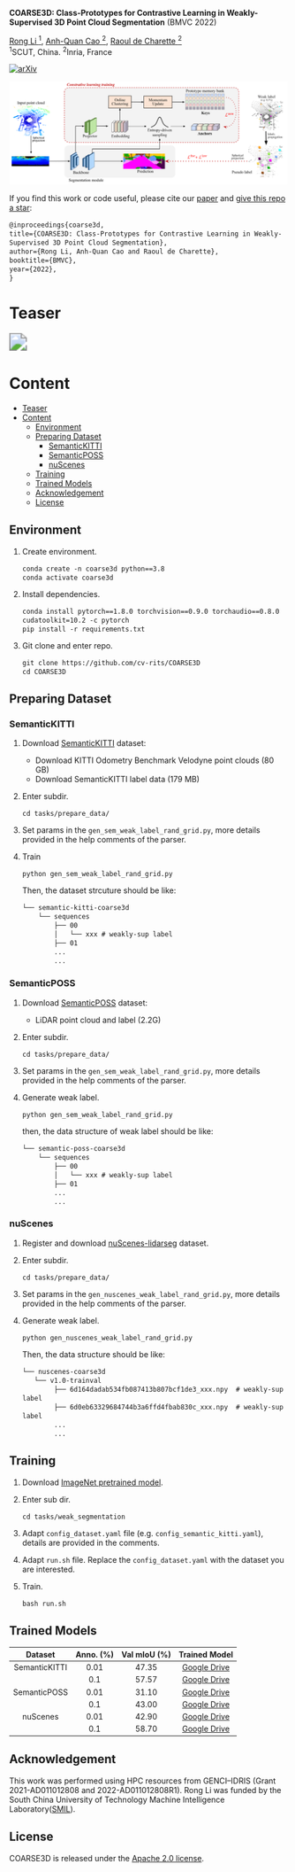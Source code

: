 

**COARSE3D: Class-Prototypes for Contrastive Learning in Weakly-Supervised 3D Point Cloud Segmentation** (BMVC 2022)

[Rong Li <sup>1</sup>](https://rongli.tech/),
[Anh-Quan Cao <sup>2</sup>](https://anhquancao.github.io),
[Raoul de Charette <sup>2</sup>](https://team.inria.fr/rits/membres/raoul-de-charette/)  
<sup>1</sup>SCUT, China. <sup>2</sup>Inria, France

<!---[![arXiv](https://img.shields.io/badge/arXiv%20%2B%20supp-2112.00722-purple)](https://xxx)--->

[![arXiv](https://img.shields.io/badge/arXiv-Paper-purple.svg)]()

<!---![visitors](https://visitor-badge.glitch.me/badge?page_id=cv-rits/COARSE3D)--->

![ARCH](./Figures/arch.png)

If you find this work or code useful, please cite our [paper](https://arxiv.org/abs/xxx) and [give this repo a star](https://github.com/cv-rits/COARSE3D/stargazers):
```
@inproceedings{coarse3d,
title={COARSE3D: Class-Prototypes for Contrastive Learning in Weakly-Supervised 3D Point Cloud Segmentation},
author={Rong Li, Anh-Quan Cao and Raoul de Charette},
booktitle={BMVC},
year={2022},
}
```

# Teaser

<img src="./Figures/ezgif-2-986f8bf4fb.gif" style="zoom: 200%;" />


# Content
- [Teaser](#teaser)
- [Content](#content)
  - [Environment](#environment)
  - [Preparing Dataset](#preparing-dataset)
    - [SemanticKITTI](#semantickitti)
    - [SemanticPOSS](#semanticposs)
    - [nuScenes](#nuscenes)
  - [Training](#training)
  - [Trained Models](#trained-models)
  - [Acknowledgement](#acknowledgement)
  - [License](#license)


## Environment
1. Create environment.
    ```
    conda create -n coarse3d python==3.8
    conda activate coarse3d
    ```
2. Install dependencies.
    ```
    conda install pytorch==1.8.0 torchvision==0.9.0 torchaudio==0.8.0 cudatoolkit=10.2 -c pytorch
    pip install -r requirements.txt
    ```
3. Git clone and enter repo.
    ```
    git clone https://github.com/cv-rits/COARSE3D
    cd COARSE3D
    ```
       


## Preparing Dataset
### SemanticKITTI

1. Download [SemanticKITTI](http://semantic-kitti.org/dataset.html) dataset:
    - Download KITTI Odometry Benchmark Velodyne point clouds (80 GB)
    - Download SemanticKITTI label data (179 MB)

2. Enter subdir.
    ```
    cd tasks/prepare_data/
    ```

3. Set params in the `gen_sem_weak_label_rand_grid.py`, more details provided in the help comments of the parser.
4. Train
    ```
    python gen_sem_weak_label_rand_grid.py
    ```
    
    Then, the dataset strcuture should be like:
    
    ```
    └── semantic-kitti-coarse3d
        └── sequences
            ├── 00
            │   └── xxx # weakly-sup label
            ├── 01
            ...
            ...
    ```


### SemanticPOSS

1. Download [SemanticPOSS](http://www.poss.pku.edu.cn/download.html) dataset:
    - LiDAR point cloud and label (2.2G)

2. Enter subdir.
    ```
    cd tasks/prepare_data/
    ```
3. Set params in the `gen_sem_weak_label_rand_grid.py`, more details provided in the help comments of the parser.

4. Generate weak label.
    ```
    python gen_sem_weak_label_rand_grid.py
    ```
    then, the data structure of weak label should be like:
    ```
    └── semantic-poss-coarse3d
        └── sequences
            ├── 00
            │   └── xxx # weakly-sup label
            ├── 01
            ...
            ...
    ```
    

### nuScenes

1. Register and download [nuScenes-lidarseg](https://www.nuscenes.org/nuscenes#download) dataset.

2. Enter subdir.
    ```
    cd tasks/prepare_data/
    ```

3. Set params in the `gen_nuscenes_weak_label_rand_grid.py`, more details provided in the help comments of the parser.

4. Generate weak label.
    
    ```
    python gen_nuscenes_weak_label_rand_grid.py
    ```
    Then, the data structure should be like:
    ```
    └── nuscenes-coarse3d
       └── v1.0-trainval
            ├── 6d164dadab534fb087413b807bcf1de3_xxx.npy  # weakly-sup label
            ├── 6d0eb63329684744b3a6ffd4fbab830c_xxx.npy  # weakly-sup label
            ...
            ...
    ```
    

## Training 

1. Download [ImageNet pretrained model](https://drive.google.com/file/d/12eFcX5waDEQBOUOgs7L63XkXU3-2HpZG/view?usp=sharing).
 
2. Enter sub dir.
    ```
    cd tasks/weak_segmentation
    ```

3. Adapt `config_dataset.yaml` file (e.g. `config_semantic_kitti.yaml`), details are provided in the comments.

4. Adapt `run.sh` file. Replace the `config_dataset.yaml` with the dataset you are interested.

5. Train.
    ```
    bash run.sh
    ```


## Trained Models


 **Dataset**   | **Anno. (%)** | **Val mIoU (%)** | **Trained Model** 
:-------------:|:--------------:|:------------:|:-----------------:
 SemanticKITTI | 0.01          | 47.35        | [Google Drive](https://drive.google.com/file/d/18KLAppY17ukrpd-A8_ywd2WojBUePowy/view?usp=sharing)  
  </br>        | 0.1           | 57.57        | [Google Drive](https://drive.google.com/file/d/1VPx8MDM-Ty0D4prd_c38FpWVEKWj2lxq/view?usp=sharing)  
 SemanticPOSS  | 0.01          | 31.10        | [Google Drive](https://drive.google.com/file/d/1buMlljeQArvQc4jFI5ri1H7n-Wg80iH4/view?usp=sharing)  
  </br>        | 0.1           | 43.00        | [Google Drive](https://drive.google.com/file/d/1O2CPnU25PTSVlrijMSyQ6Lji_FWaL_ZU/view?usp=sharing)  
 nuScenes      | 0.01          | 42.90        | [Google Drive](https://drive.google.com/file/d/1aT7kHXTZYK51NBRsdIGw6xogcESFLN2N/view?usp=sharing)  
  </br>        | 0.1           | 58.70        | [Google Drive](https://drive.google.com/file/d/18eyAghfzxGWV8Kvqlb73w0QMlMt55YxJ/view?usp=sharing)

<!--- 
Download the trained model you are interested, and put it on the `checkpoint` of config file. 
--->


## Acknowledgement
This work was performed using HPC resources from GENCI–IDRIS (Grant 2021-AD011012808 and 2022-AD011012808R1). Rong Li was funded by the South China University of Technology Machine Intelligence Laboratory([SMIL](https://tanmingkui.github.io/laboratory_students/)).


## License
COARSE3D is released under the [Apache 2.0 license](./LICENSE).  
